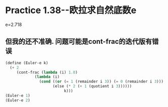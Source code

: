 # Practice 1.38--欧拉求自然底数e
e=2.718
## 但我的还不准确. 问题可能是cont-frac的迭代版有错误

```lisp
(define (Euler-e k)
  (+ 2
     (cont-frac (lambda (i) 1.0)
             (lambda (i)
               (cond ((or (= 1 (remainder i 3)) (= 0 (remainder i 3))) 1)
                     (else (* 2 (+ 1 (quotient i 3))))))
                          k)))
(Euler-e 1)
(Euler-e 2)
```
